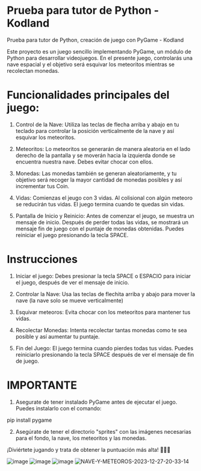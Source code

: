 # Prueba para tutor de Python - Kodland
Prueba para tutor de Python, creación de juego con PyGame - Kodland

Este proyecto es un juego sencillo implementando PyGame, un módulo de Python para desarrollar videojuegos. En el presente juego, controlarás una nave espacial y el objetivo será esquivar los meteoritos mientras se recolectan monedas.

# Funcionalidades principales del juego:

1. Control de la Nave: Utiliza las teclas de flecha arriba y abajo en tu teclado para controlar la posición verticalmente de la nave y así esquivar los meteoritos.
   
2. Meteoritos: Lo meteoritos se generarán de manera aleatoria en el lado derecho de la pantalla y se moverán hacia la izquierda donde se encuentra nuestra nave. Debes evitar chocar con ellos.

3. Monedas: Las monedas también se generan aleatoriamente, y tu objetivo será recoger la mayor cantidad de monedas posibles y así incrementar tus Coin.

4. Vidas: Comienzas el jeugo con 3 vidas. Al colisional con algún meteoro se reducirán tus vidas. El juego termina cuando te quedas sin vidas.

5. Pantalla de Inicio y Reinicio: Antes de comenzar el jeugo, se muestra un mensaje de inicio. Después de perder todas las vidas, se mostrará un mensaje fin de juego con el puntaje de monedas obtenidas. Puedes reiniciar el juego presionando la tecla SPACE.

 # Instrucciones

 1. Iniciar el juego: Debes presionar la tecla SPACE o ESPACIO para iniciar el juego, después de ver el mensaje de inicio.

 2. Controlar la Nave: Usa las teclas de flechita arriba y abajo para mover la nave (la nave solo se mueve verticalmente)

 3. Esquivar meteoros: Evita chocar con los meteoritos para mantener tus vidas.

 4. Recolectar Monedas: Intenta recolectar tantas monedas como te sea posible y así aumentar tu puntaje.

 5. Fin del Juego: El juego termina cuando pierdes todas tus vidas. Puedes reiniciarlo presionando la tecla SPACE después de ver el mensaje de fin de juego.

# IMPORTANTE
1. Asegurate de tener instalado PyGame antes de ejecutar el juego. Puedes instalarlo con el comando: 

pip install pygame

2. Asegúrate de tener el directorio "sprites" con las imágenes necesarias para el fondo, la nave, los meteoritos y las monedas.

¡Diviértete jugando y trata de obtener la puntuación más alta! 🚀💎🌌

![image](https://github.com/KerenGuzman/Prueba-para-tutor-de-Python/assets/91639005/8de66795-814d-422f-8266-0ea8c5b5eab9)
![image](https://github.com/KerenGuzman/Prueba-para-tutor-de-Python/assets/91639005/2e8573c2-108c-4028-83d9-fe473e36a084)
![image](https://github.com/KerenGuzman/Prueba-para-tutor-de-Python/assets/91639005/e13d4924-c094-4dc8-a888-24a3fed884dd)
![NAVE-Y-METEOROS-2023-12-27-20-33-14](https://github.com/KerenGuzman/Prueba-para-tutor-de-Python/assets/91639005/f8b3af30-49e4-46d5-87f4-3769aae54383)

